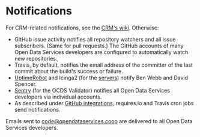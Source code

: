 # Notifications

For CRM-related notifications, see the [CRM's wiki](https://crm.open-contracting.org/projects/ocds/wiki/Alert_settings). Otherwise:

* GitHub issue activity notifies all repository watchers and all issue subscribers. (Same for pull requests.) The GitHub accounts of many Open Data Services developers are configured to automatically watch new repositories.
* Travis, by default, notifies the email address of the committer of the last commit about the build's success or failure.
* [UptimeRobot](http://uptimerobot.com/) and Icinga2 (for the [servers](servers)) notify Ben Webb and David Spencer.
* [Sentry](https://sentry.io/welcome/) (for the OCDS Validator) notifies all Open Data Services developers via individual accounts.
* As described under [GitHub integrations](../github/integrations), requires.io and Travis cron jobs send notifications.

Emails sent to code@opendataservices.coop are delivered to all Open Data Services developers.
